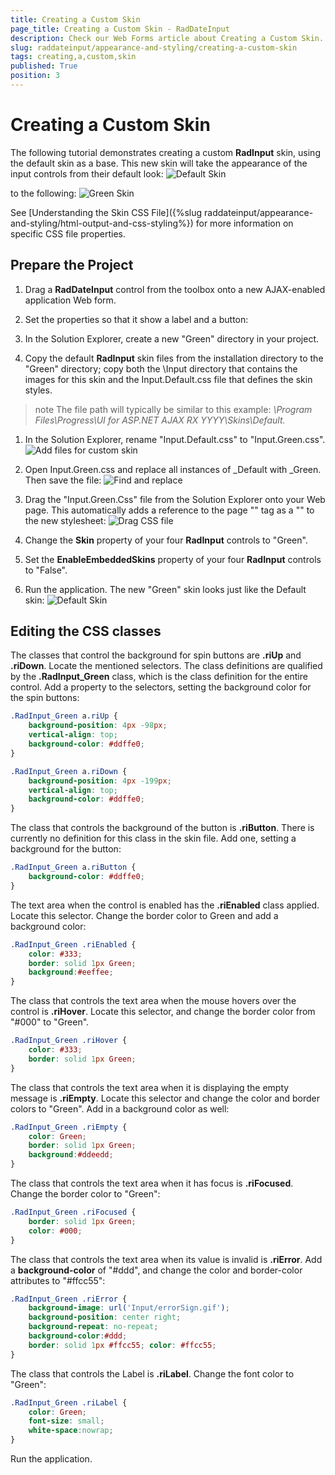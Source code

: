 ```yaml
---
title: Creating a Custom Skin
page_title: Creating a Custom Skin - RadDateInput
description: Check our Web Forms article about Creating a Custom Skin.
slug: raddateinput/appearance-and-styling/creating-a-custom-skin
tags: creating,a,custom,skin
published: True
position: 3
---
```


# Creating a Custom Skin



The following tutorial demonstrates creating a custom **RadInput** skin, using the default skin as a base. This new skin will take the appearance of the input controls from their default look:
![Default Skin](images/DefaultSkin.png)

to the following:
![Green Skin](images/GreenSkin.png)

See [Understanding the Skin CSS File]({%slug raddateinput/appearance-and-styling/html-output-and-css-styling%}) for more information on specific CSS file properties.

## Prepare the Project

1. Drag a **RadDateInput** control from the toolbox onto a new AJAX-enabled application Web form.

1. Set the properties so that it show a label and a button:

1. In the Solution Explorer, create a new "Green" directory in your project.

1. Copy the default **RadInput** skin files from the installation directory to the "Green" directory; copy both the \Input directory that contains the images for this skin and the Input.Default.css file that defines the skin styles.
>note The file path will typically be similar to this example: *\Program Files\Progress\UI for ASP.NET AJAX RX YYYY\Skins\Default.* 
>

1. In the Solution Explorer, rename "Input.Default.css" to "Input.Green.css".
![Add files for custom skin](images/AddFilesForCustomSkin.png)
1. Open Input.Green.css and replace all instances of _Default with _Green. Then save the file:
![Find and replace](images/FindAndReplace.png)

1. Drag the "Input.Green.Css" file from the Solution Explorer onto your Web page. This automatically adds a reference to the page "<head>" tag as a "<link>" to the new stylesheet:
![Drag CSS file](images/dragcssfile.png)

1. Change the **Skin** property of your four **RadInput** controls to "Green".

1. Set the **EnableEmbeddedSkins** property of your four **RadInput** controls to "False".

1. Run the application. The new "Green" skin looks just like the Default skin:
![Default Skin](images/DefaultSkin.png)

## Editing the CSS classes

The classes that control the background for spin buttons are **.riUp** and **.riDown**. Locate the mentioned selectors. The class definitions are qualified by the **.RadInput_Green** class, which is the class definition for the entire control. Add a property to the selectors, setting the background color for the spin buttons:

````CSS
.RadInput_Green a.riUp {
	background-position: 4px -98px;
	vertical-align: top;
	background-color: #ddffe0;
}

.RadInput_Green a.riDown {
	background-position: 4px -199px;
	vertical-align: top;
	background-color: #ddffe0;
}
````

The class that controls the background of the button is **.riButton**. There is currently no definition for this class in the skin file. Add one, setting a background for the button:

````CSS 
.RadInput_Green a.riButton {
	background-color: #ddffe0;
}
````

The text area when the control is enabled has the **.riEnabled** class applied. Locate this selector. Change the border color to Green and add a background color:

````CSS
.RadInput_Green .riEnabled { 
	color: #333; 
	border: solid 1px Green; 
	background:#eeffee;
}
````

The class that controls the text area when the mouse hovers over the control is **.riHover**. Locate this selector, and change the border color from "#000" to "Green".

````CSS
.RadInput_Green .riHover { 
	color: #333; 
	border: solid 1px Green;
}
````

The class that controls the text area when it is displaying the empty message is **.riEmpty**. Locate this selector and change the color and border colors to "Green". Add in a background color as well:

````CSS 
.RadInput_Green .riEmpty { 
	color: Green; 
	border: solid 1px Green; 
	background:#ddeedd;
}
````

The class that controls the text area when it has focus is **.riFocused**. Change the border color to "Green":

````CSS
.RadInput_Green .riFocused { 
	border: solid 1px Green; 
	color: #000; 
}
````

The class that controls the text area when its value is invalid is **.riError**. Add a **background-color** of "#ddd", and change the color and border-color attributes to "#ffcc55":

````CSS
.RadInput_Green .riError { 
	background-image: url('Input/errorSign.gif'); 
	background-position: center right; 
	background-repeat: no-repeat; 
	background-color:#ddd; 
	border: solid 1px #ffcc55; color: #ffcc55;
}
````

The class that controls the Label is **.riLabel**. Change the font color to "Green":

````CSS
.RadInput_Green .riLabel { 
	color: Green; 
	font-size: small; 
	white-space:nowrap;
}
````

Run the application.
